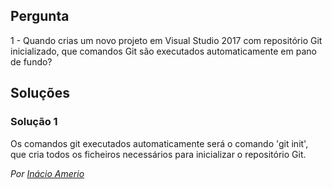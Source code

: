 ## Pergunta

1 - Quando crias um novo projeto em Visual Studio 2017 com repositório Git
inicializado, que comandos Git são executados automaticamente em pano de fundo?

## Soluções

### Solução 1

Os comandos git executados automaticamente será o comando 'git init', que cria todos os ficheiros necessários para inicializar o repositório Git.

*Por [Inácio Amerio](https://github.com/fpthefluffypawed)*